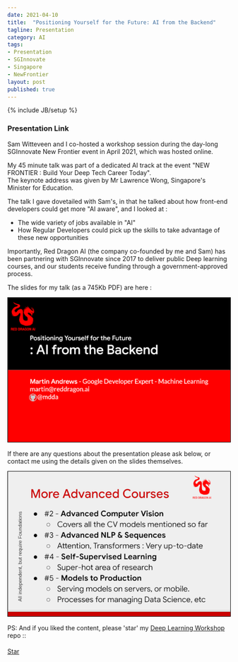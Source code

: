 ```yaml
---
date: 2021-04-10
title:  "Positioning Yourself for the Future: AI from the Backend"
tagline: Presentation
category: AI
tags:
- Presentation
- SGInnovate
- Singapore
- NewFrontier
layout: post
published: true
---
```

{% include JB/setup %}

<!--
GoogleSlides : 
  2020-09-12: 
    From-AI-Basics-to-Jobs
    https://www.sginnovate.com/newfrontier/nf2020/
 
  2021-04-10: 
    Positioning Yourself for the Future: AI from the Backend

!-->


### Presentation Link

Sam Witteveen and I co-hosted a workshop session during the day-long 
SGInnovate New Frontier event in April 2021, which was hosted online.

My 45 minute talk was part of a dedicated AI track at the event "NEW FRONTIER : Build Your Deep Tech Career Today".  
The keynote address was given by Mr Lawrence Wong, Singapore's Minister for Education.  

The talk I gave dovetailed with Sam's, in that he talked about how front-end developers could get 
more "AI aware", and I looked at : 

*  The wide variety of jobs available in "AI"
*  How Regular Developers could pick up the skills to take advantage of these new opportunities

Importantly, Red Dragon AI (the company co-founded by me and Sam) has been partnering with SGInnovate since 2017 
to deliver public Deep learning courses, and our students receive funding through a government-approved process.



The slides for my talk (as a 745Kb PDF) are here :

<!--
# Within ~/sites/mdda.github.io :
cp ~/sketchpad/redcatlabs/2021-04-10_SGInnovate-NewFrontier/2021-04-10_AI-from-the-Backend.pdf ./assets/img/
mv ~/sketchpad/redcatlabs/2021-04-10_SGInnovate-NewFrontier/2021-04-10_AI-from-the-Backend*.png ./assets/img/
# And add to blog git
git add assets/img/2021-04-10_AI-from-the-Backend*
!-->

<a href="http://redcatlabs.com/downloads/2021-04-10_AI-from-the-Backend.pdf" target="_blank">
<img src="/assets/img/2021-04-10_AI-from-the-Backend_600x390.png" alt="Presentation Screenshot" style="border:1px solid #000000" />
</a>

If there are any questions about the presentation please ask below, 
or contact me using the details given on the slides themselves.

<a href="http://redcatlabs.com/downloads/2021-04-10_AI-from-the-Backend.pdf" target="_blank">
<img src="/assets/img/2021-04-10_AI-from-the-Backend_26_600x390.png" alt="Presentation Content Example" style="border:1px solid #000000" />
</a>



PS:  And if you liked the content, please 'star' my <a href="https://github.com/mdda/deep-learning-workshop" target="_blank">Deep Learning Workshop</a> repo ::
<!-- From :: https://buttons.github.io/ -->
<!-- Place this tag where you want the button to render. -->
<span style="position:relative;top:5px;">
<a aria-label="Star mdda/deep-learning-workshop on GitHub" data-count-aria-label="# stargazers on GitHub" data-count-api="/repos/mdda/deep-learning-workshop#stargazers_count" data-count-href="/mdda/deep-learning-workshop/stargazers" data-icon="octicon-star" href="https://github.com/mdda/deep-learning-workshop" class="github-button">Star</a>
<!-- Place this tag right after the last button or just before your close body tag. -->
<script async defer id="github-bjs" src="https://buttons.github.io/buttons.js"></script>
</span>

